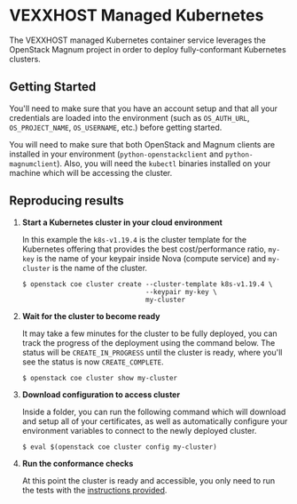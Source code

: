 # VEXXHOST Managed Kubernetes

The VEXXHOST managed Kubernetes container service leverages the OpenStack Magnum
project in order to deploy fully-conformant Kubernetes clusters.

## Getting Started

You'll need to make sure that you have an account setup and that all your
credentials are loaded into the environment (such as `OS_AUTH_URL`,
`OS_PROJECT_NAME`, `OS_USERNAME`, etc.) before getting started.

You will need to make sure that both OpenStack and Magnum clients are installed
in your environment (`python-openstackclient` and `python-magnumclient`). Also,
you will need the `kubectl` binaries installed on your machine which will be
accessing the cluster.

## Reproducing results

1. **Start a Kubernetes cluster in your cloud environment**

   In this example the `k8s-v1.19.4` is the cluster template for the Kubernetes
   offering that provides the best cost/performance ratio, `my-key` is the name
   of your keypair inside Nova (compute service) and `my-cluster` is the name
   of the cluster.

   ```console
   $ openstack coe cluster create --cluster-template k8s-v1.19.4 \
                                  --keypair my-key \
                                  my-cluster
   ```

2. **Wait for the cluster to become ready**

   It may take a few minutes for the cluster to be fully deployed, you can track
   the progress of the deployment using the command below.  The status will be
   `CREATE_IN_PROGRESS` until the cluster is ready, where you'll see the status
   is now `CREATE_COMPLETE`.

   ```console
   $ openstack coe cluster show my-cluster
   ```

3. **Download configuration to access cluster**

   Inside a folder, you can run the following command which will download and
   setup all of your certificates, as well as automatically configure your
   environment variables to connect to the newly deployed cluster.

   ```console
   $ eval $(openstack coe cluster config my-cluster)
   ```

4. **Run the conformance checks**

   At this point the cluster is ready and accessible, you only need to run the
   tests with the [instructions provided](../instructions.md#running).
